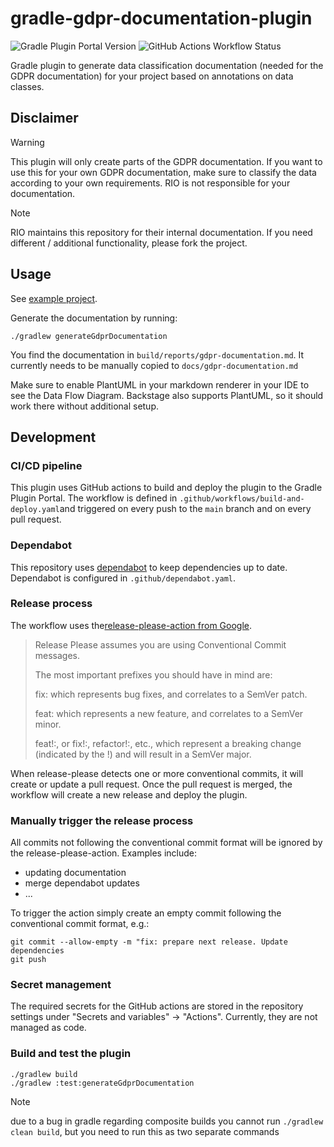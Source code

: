 # gradle-gdpr-documentation-plugin

![Gradle Plugin Portal Version](https://img.shields.io/gradle-plugin-portal/v/cloud.rio.gdprdoc)
![GitHub Actions Workflow Status](https://img.shields.io/github/actions/workflow/status/rio-cloud/gradle-gdpr-documentation-plugin/build-and-deploy.yaml)

Gradle plugin to generate data classification documentation (needed for the GDPR documentation) for your project based
on annotations on data classes.

## Disclaimer

> [!WARNING]
> This plugin will only create parts of the GDPR documentation. If you want to use this for your own GDPR documentation,
> make sure to classify the data according to your own requirements. RIO is not responsible for your documentation.

> [!NOTE]
> RIO maintains this repository for their internal documentation. If you need different / additional functionality, please fork the project.

## Usage

See [example project](./test).

Generate the documentation by running:
```
./gradlew generateGdprDocumentation
```
You find the documentation in `build/reports/gdpr-documentation.md`. It currently needs to be manually
copied to `docs/gdpr-documentation.md`

Make sure to enable PlantUML in your markdown renderer in your IDE to see the Data Flow Diagram.
Backstage also supports PlantUML, so it should work there without additional setup.

## Development

### CI/CD pipeline

This plugin uses GitHub actions to build and deploy the plugin to the Gradle Plugin Portal.
The workflow is defined in `.github/workflows/build-and-deploy.yaml`and triggered on every push 
to the `main` branch and on every pull request.

### Dependabot
This repository uses [dependabot](https://dependabot.com/) to keep dependencies up to date. 
Dependabot is configured in `.github/dependabot.yaml`.

### Release process

The workflow uses the[release-please-action from Google](https://github.com/googleapis/release-please-action). 

> Release Please assumes you are using Conventional Commit messages.
>
> The most important prefixes you should have in mind are:
>
> fix: which represents bug fixes, and correlates to a SemVer patch.
>
> feat: which represents a new feature, and correlates to a SemVer minor.
>
> feat!:, or fix!:, refactor!:, etc., which represent a breaking change (indicated by the !) and will result in a SemVer major.

When release-please detects one or more conventional commits, it will create or update a pull request. 
Once the pull request is merged, the workflow will create a new release and deploy the plugin.

### Manually trigger the release process

All commits not following the conventional commit format will be ignored by the release-please-action.
Examples include:
- updating documentation
- merge dependabot updates
- ...

To trigger the action simply create an empty commit following the conventional commit format, e.g.:
```
git commit --allow-empty -m "fix: prepare next release. Update dependencies
git push
```

### Secret management
The required secrets for the GitHub actions are stored in the repository settings under "Secrets and variables" -> "Actions".
Currently, they are not managed as code. 

### Build and test the plugin
```
./gradlew build
./gradlew :test:generateGdprDocumentation
```
> [!NOTE]
> due to a bug in gradle regarding composite builds you cannot run `./gradlew clean build`, but you need to run
this as two separate commands
